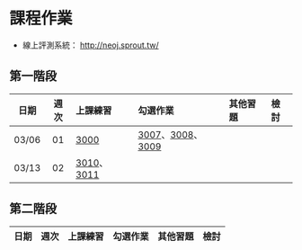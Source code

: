 # 課程作業

* 線上評測系統： http://neoj.sprout.tw/

## 第一階段

| 日期  | 週次 | 上課練習| 勾選作業| 其他習題| 檢討|
| :---: | :--: | :---- | :---- | :----- | :-- |
| 03/06 | 01   | [3000](https://neoj.sprout.tw/problem/3000) | [3007](https://neoj.sprout.tw/problem/3007)、[3008](https://neoj.sprout.tw/problem/3008)、[3009](https://neoj.sprout.tw/problem/3009) | | |
| 03/13 | 02   | [3010](https://neoj.sprout.tw/problem/3010)、[3011](https://neoj.sprout.tw/problem/3011) | | | |

## 第二階段

| 日期  | 週次 | 上課練習| 勾選作業| 其他習題| 檢討|
| :---: | :--: | :---- | :----- | :----- | :----- |
